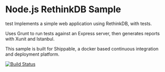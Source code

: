 Node.js RethinkDB Sample
=================
test
Implements a simple web application using RethinkDB, with tests.

Uses Grunt to run tests against an Express server, then generates reports with Xunit and Istanbul.

This sample is built for Shippable, a docker based continuous integration and deployment platform.

[![Build Status](https://api.shippable.com/projects/54dd83ef5ab6cc13528bcfe2/badge?branchName=master)](https://app.shippable.com/projects/54dd83ef5ab6cc13528bcfe2/builds/latest)
